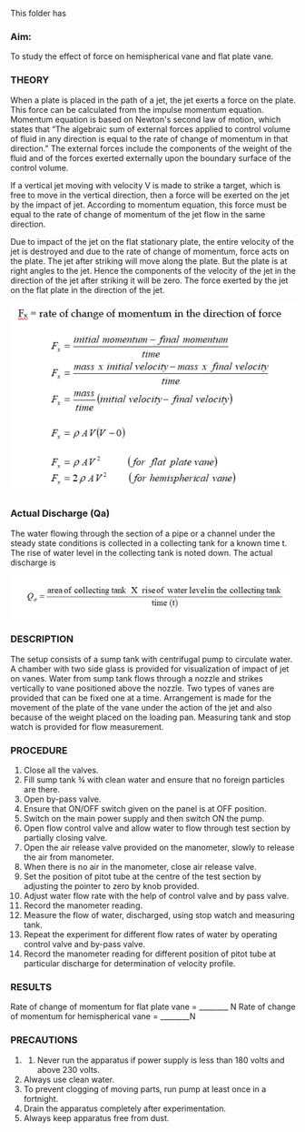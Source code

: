 This folder has 

### Aim: 

To study the effect of force on hemispherical vane and flat plate vane.

### THEORY


When a plate is placed in the path of a jet, the jet exerts a force on the plate. This force can be calculated from the impulse momentum equation. Momentum equation is based on Newton's second law of motion, which states that “The algebraic sum of external forces applied to control volume of fluid in any direction is equal to the rate of change of momentum in that direction." The external forces include the components of the weight of the fluid and of the forces exerted externally upon the boundary surface of the control volume.

If a vertical jet moving with velocity V is made to strike a target, which is free to move in the vertical direction, then a force will be exerted on the jet by the impact of jet. According to momentum equation, this force must be equal to the rate of change of momentum of the jet flow in the same direction.

Due to impact of the jet on the flat stationary plate, the entire velocity of the jet is destroyed and due to the rate of change of momentum, force acts on the plate. The jet after striking will move along the plate. But the plate is at right angles to the jet. Hence the components of the velocity of the jet in the direction of the jet after striking it will be zero. The force exerted by the jet on the flat plate in the direction of the jet.
 

<img src="images/pic1.png"/>

### Actual Discharge (Qa)

The water flowing through the section of a pipe or a channel under the steady state conditions is collected in a collecting tank for a known time t. The rise of water level in the collecting tank is noted down. The actual discharge is

<img src="images/pic2.png"/>



### DESCRIPTION

The setup consists of a sump tank with centrifugal pump to circulate water. A chamber with two side glass is provided for visualization of impact of jet on vanes. Water from sump tank flows through a nozzle and strikes vertically to vane positioned above the nozzle. Two types of vanes are provided that can be fixed one at a time. Arrangement is made for the movement of the plate of the vane under the action of the jet and also because of the weight placed on the loading pan. Measuring tank and stop watch is provided for flow measurement.



### PROCEDURE

1.	Close all the valves.
2.	Fill sump tank ¾ with clean water and ensure that no foreign particles are there. 
3.	Open by-pass valve.
4.	Ensure that ON/OFF switch given on the panel is at OFF position.
5.	Switch on the main power supply and then switch ON the pump.
6.	Open flow control valve and allow water to flow through test section by partially closing valve.
7.	Open the air release valve provided on the manometer, slowly to release the air from manometer.
8.	When there is no air in the manometer, close air release valve.
9.	Set the position of pitot tube at the centre of the test section by adjusting the pointer to zero by knob provided.
10.	Adjust water flow rate with the help of control valve and by pass valve.
11.	Record the manometer reading.
12.	Measure the flow of water, discharged, using stop watch and measuring tank.
13.	Repeat the experiment for different flow rates of water by operating control valve and by-pass valve.
14.	Record the manometer reading for different position of pitot tube at particular discharge for determination of velocity profile.


### RESULTS

Rate of change of momentum for flat plate vane = ________ N
Rate of change of momentum for hemispherical vane = ________N


### PRECAUTIONS

1.	1.	Never run the apparatus if power supply is less than 180 volts and above 230 volts.
2.	Always use clean water.
3.	To prevent clogging of moving parts, run pump at least once in a fortnight.
4.	Drain the apparatus completely after experimentation.
5.	Always keep apparatus free from dust.

